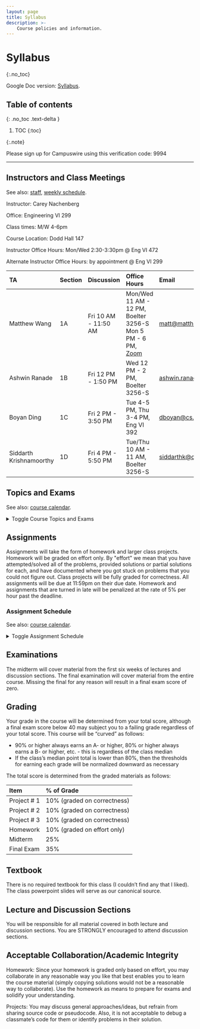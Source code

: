 ```yaml
---
layout: page
title: Syllabus
description: >-
    Course policies and information.
---
```


# Syllabus
{:.no_toc}

Google Doc version: [Syllabus](https://docs.google.com/document/d/1ZLlCujkQNmtnSxPpQSdaravZsBLojO14CWjaP1sU-wU/edit?usp=sharing).

## Table of contents
{: .no_toc .text-delta }

1. TOC
{:toc}

{:.note}

Please sign up for Campuswire using this verification code: 9994

----

## Instructors and Class Meetings

See also: [staff]({{site.baseurl}}/staff/), [weekly schedule]({{site.baseurl}}/schedule/).

Instructor: Carey Nachenberg

Office: Engineering VI 299

Class times: M/W 4-6pm

Course Location: Dodd Hall 147

Instructor Office Hours: Mon/Wed 2:30-3:30pm @ Eng VI 472

Alternate Instructor Office Hours: by appointment @ Eng VI 299


| TA | Section | Discussion | Office Hours | Email |
|:---|:--------|:-----------|:-------------|:------|
| Matthew Wang | 1A | Fri 10 AM - 11:50 AM | Mon/Wed 11 AM - 12 PM, Boelter 3256-S<br/> Mon 5 PM - 6 PM, [Zoom](https://mattxw.com/zoom) | [matt@matthewwang.me](mailto:matt@matthewwang.me) |
| Ashwin Ranade | 1B | Fri 12 PM - 1:50 PM | Wed 12 PM - 2 PM, Boelter 3256-S | [ashwin.ranade@cs.ucla.edu](mailto:ashwin.ranade@cs.ucla.edu) |
| Boyan Ding | 1C | Fri 2 PM - 3:50 PM | Tue 4-5 PM, Thu 3-4 PM, Eng VI 392 | [dboyan@cs.ucla.edu](mailto:dboyan@cs.ucla.edu) |
| Siddarth Krishnamoorthy | 1D | Fri 4 PM - 5:50 PM | Tue/Thu 10 AM - 11 AM, Boelter 3256-S | [siddarthk@cs.ucla.edu](mailto:siddarthk@cs.ucla.edu) |


## Topics and Exams

See also: [course calendar]({{site.baseurl}}/calendar/).

<details markdown="0">
<summary markdown="0">Toggle Course Topics and Exams</summary>
<div markdown="1">
**Week 1: 9/26 and 9/28**

- Course Introduction
    - History, course methodology, syntax vs semantics, compilers/interpreters/linkers, Intro to functional programming
- Functional Programming, part 1
    - Haskell Intro, Haskell data types, list deep-dive, comprehensions

**Week 2: 10/3 and 10/5**

- Functional Programming, part 2
    - Haskell functions, local bindings, control flow (incl. guards), pattern matching, 1st-class and higher order functions
- Functional Programming, part 3
    - Map/filter/reduce, lambdas/closures, currying, partial application, algebraic data types, immutable data structures [FP guest interview: Simon Peyton Jones]

**Week 3: 10/10 and 10/12**

- Python, part 1
    - The Python shell, program execution, functions, types/variables, looping, classes/inheritance, objects and references, garbage collection, duck typing
- Python, part 2
    - Composite types (strings, lists, tuples, dictionaries, sets), parameter passing, exception handling, modules, functional influences

**Week 4: 10/17 and 10/19**

- Data palooza, part 1
    - Variables vs values, types, typing strategies (static vs. dynamic)
- Data palooza, part 2
    - Typing strategies, cont. (weak vs. strong), supertypes and subtypes, casting and conversion, scoping strategies (lexical vs. dynamic)

**Week 5: 10/24 and 10/26**

- Data palooza, part 3
    - Binding semantics (value, reference, object reference, name/need), memory safety (garbage collection, smart pointers, object destruction/finalization), mutability
- Function palooza, part 1
    - Parameter passing (pass-by-..., variadics, named parameters, etc)

**Week 6: 10/31 and 11/2**

- Function palooza, part 2 [FP guest interview: Bjarne Stroustrup]
    - Returning values and error handling (error objects, optionals, assertions/invariants, exceptions, panics)
- Midterm exam

**Week 7: 11/7 and 11/9**

- Function palooza, part 3
    - First-class functions (lambdas/closures across languages, capturing strategies), polymorphism (subtype, ad hoc, parametric - generics vs. templates)
- OOP palooza, part 1
    - OOP intro, OOP history, encapsulation, classes (class fields/methods, construction/destruction/finalization)

**Week 8: 11/14 and 11/16**   [OOP guest interview: Alan Kay, timing TBD]

- OOP palooza, part 2
    - Classes cont. (this and self, access modifiers, properties, accessors/mutators), inheritance approaches (interface, subclassing)
- OOP palooza, part 3
    - Inheritance approaches cont. (implementation, prototypal), inheritance topics (construction/destruction/finalization, method overriding, multiple inheritance, abstract classes/methods)

**Week 9: 11/21 and 11/23**

- OOP palooza, part 4
    - Inheritance topics cont. (inheritance and typing), subtype polymorphism, dynamic dispatch, design patterns, OOP design patterns (SOLID)
- Control palooza, part 1
    - Expression evaluation (associativity, order of evaluation), short circuiting, control statements (conditionals, iteration), iterators (objects, generators, via 1st-class functions)

**Week 10: 11/28 and 11/30**

- Control palooza, part 2
    - Concurrency (multi-threading, event loop), multithreading (fork-join), event-loop (events, chaining background operations - callbacks, promises, async/await)
- Logical programming
    - History, language overview, statements (facts, rules, goals), resolution, unification

**Finals Week**

- Final exam on Friday, December 9th, from 8am-11am
</div>
</details>

## Assignments

Assignments will take the form of homework and larger class projects. Homework will be graded on effort only. By "effort" we mean that you have attempted/solved all of the problems, provided solutions or partial solutions for each, and have documented where you got stuck on problems that you could not figure out. Class projects will be fully graded for correctness. All assignments will be due at 11:59pm on their due date. Homework and assignments that are turned in late will be penalized at the rate of 5% per hour past the deadline.

### Assignment Schedule

See also: [course calendar]({{site.baseurl}}/calendar/).

<details markdown="0">
<summary markdown="0">Toggle Assignment Schedule</summary>
<div markdown="1">
Week 1: 9/26 and 9/28

- 9/29 Homework 1 posted (basic Haskell topics, install Haskell and Python 3)

Week 2: 10/3 and 10/5

- 10/6 Homework 1 due
- 10/6 Homework 2 posted (advanced Haskell topics)

Week 3: 10/10 and 10/12

- 10/13 Homework 2 due
- 10/13 Homework 3 posted (Python topics)
- 10/13 Project 1 posted (v1 language implementation)

Week 4: 10/17 and 10/19

- 10/20 Homework 3 due
- 10/20 Homework 4 posted (typing, casting, scoping, binding strategies)

Week 5: 10/24 and 10/26

- 10/23 Project 1 due
- 10/27 Homework 4 due
- 10/27 Homework 5 posted (pass-by, error handling,lambdas/closures, polymorphism)
- 10/27 Project 2 posted (v2 language implementation)

Week 6: 10/31 and 11/2

- 11/2 Midterm
- 11/4 (fri) Homework 5 due

Week 7: 11/7 and 11/9

- 11/8 Project 2 due
- 11/11 Project 3 posted (v3 language implementation)

Week 8: 11/14 and 11/16

- 11/17 Homework 6 posted (OOP topics)

Week 9: 11/21 and 11/23

- 11/22 Project 3 due
- 11/23 Homework 6 due
- 11/23 Homework 7 posted (short circuiting, looping, iterators, concurrency, logic programming)

Week 10: 11/28 and 11/30

- 12/1 Homework 7 due
- 12/1 Homework 8 posted

Finals week:

- 12/8 Homework 8 due
</div>
</details>

## Examinations

The midterm will cover material from the first six weeks of lectures and discussion sections. The final examination will cover material from the entire course. Missing the final for any reason will result in a final exam score of zero.

## Grading

Your grade in the course will be determined from your total score, although a final exam score below 40 may subject you to a failing grade regardless of your total score. This course will be “curved” as follows:

- 90% or higher always earns an A- or higher, 80% or higher always earns a B- or higher, etc. - this is regardless of the class median
- If the class’s median point total is lower than 80%, then the thresholds for earning each grade will be normalized downward as necessary

The total score is determined from the graded materials as follows:


| Item         | % of Grade                  |
|:-------------|:----------------------------|
| Project # 1  | 10% (graded on correctness) |
| Project # 2  | 10% (graded on correctness) |
| Project # 3  | 10% (graded on correctness) |
| Homework     | 10% (graded on effort only) |
| Midterm      | 25%                         |
| Final Exam   | 35%                         |

## Textbook

There is no required textbook for this class (I couldn’t find any that I liked). The class powerpoint slides will serve as our canonical source.

## Lecture and Discussion Sections

You will be responsible for all material covered in both lecture and discussion sections. You are STRONGLY encouraged to attend discussion sections.


## Acceptable Collaboration/Academic Integrity

Homework: Since your homework is graded only based on effort, you may collaborate in any reasonable way you like that best enables you to learn the course material (simply copying solutions would not be a reasonable way to collaborate). Use the homework as means to prepare for exams and solidify your understanding.

Projects: You may discuss general approaches/ideas, but refrain from sharing source code or pseudocode. Also, it is not acceptable to debug a classmate’s code for them or identify problems in their solution.
